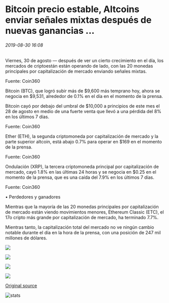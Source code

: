 # Bitcoin precio estable, Altcoins enviar señales mixtas después de nuevas ganancias ...

###### 2019-08-30 16:08

Viernes, 30 de agosto — después de ver un cierto crecimiento en el día, los mercados de criptoestán están operando de lado, con las 20 monedas principales por capitalización de mercado enviando señales mixtas.

Fuente: Coin360

Bitcoin (BTC), que logró subir más de $9,600 más temprano hoy, ahora se negocia en $9,531, alrededor de 0.1% en el día en el momento de la prensa.

Bitcoin cayó por debajo del umbral de $10,000 a principios de este mes el 28 de agosto en medio de una fuerte venta que llevó a una pérdida del 8% en los últimos 7 días.

Fuente: Coin360

Ether (ETH), la segunda criptomoneda por capitalización de mercado y la parte superior altcoin, está abajo 0.7% para operar en $169 en el momento de la prensa.

Fuente: Coin360

Ondulación (XRP), la tercera criptomoneda principal por capitalización de mercado, cayó 1.8% en las últimas 24 horas y se negocia en $0.25 en el momento de la prensa, que es una caída del 7.9% en los últimos 7 días.

Fuente: Coin360

• Perdedores y ganadores

Mientras que la mayoría de las 20 monedas principales por capitalización de mercado están viendo movimientos menores, Ethereum Classic (ETC), el 17o cripto más grande por capitalización de mercado, ha terminado 7.7%.

Mientras tanto, la capitalización total del mercado no ve ningún cambio notable durante el día en la hora de la prensa, con una posición de 247 mil millones de dólares.

![](https://s3.cointelegraph.com/storage/uploads/view/87d3e63d9d4820312178b06c4abacc2d.png)

![](https://s3.cointelegraph.com/storage/uploads/view/8c0937096659b40cb485fa04a453b136.png)

![](https://s3.cointelegraph.com/storage/uploads/view/485618941cd0f3c51439dde9d37c8731.png)

![](https://s3.cointelegraph.com/storage/uploads/view/e50d8626a1349038617d8c234b1b18f1.png)

[Original source](https://cointelegraph.com/news/bitcoin-price-stable-altcoins-send-mixed-signals-after-fresh-gains)

![stats](https://c.statcounter.com/11760860/0/a89fa40b/1/ "stats")